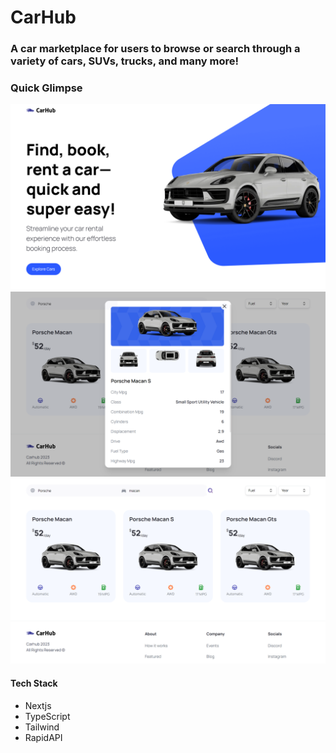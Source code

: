 # CarHub

### A car marketplace for users to browse or search through a variety of cars, SUVs, trucks, and many more!

###  Quick Glimpse
![Home page](https://github.com/jeandre-visser/carhub/blob/main/public/homepage.png)
![Car Details](https://github.com/jeandre-visser/carhub/blob/main/public/car-details.png)
![All Cars](https://github.com/jeandre-visser/carhub/blob/main/public/cars.png)

#### Tech Stack
- Nextjs
- TypeScript 
- Tailwind 
- RapidAPI
